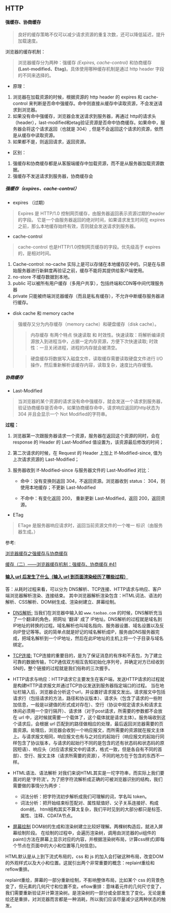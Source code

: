 ## HTTP

#### 强缓存、协商缓存   
> 良好的缓存策略不仅可以减少请求资源的重复次数，还可以降低延迟，提升加载速度。

浏览器的缓存机制：

> 浏览器缓存分为两种：强缓存 *(Expires, cache-control)* 和协商缓存 **(Last-modified、Etag)**。具体使用哪种缓存机制是通过 http header 字段的不同来选择的。

- 原理：
1. 浏览器在加载资源的时候，根据资源的 http header 的 expires 和 cache-control 来判断是否命中强缓存。命中则直接从缓存中读取资源，不会发送请求到浏览器。
2. 如果没有命中强缓存，浏览器会发送请求到服务器，再通过 http的请求头（header），last-modified和etag验证资源是否命中协商缓存。如果命中，服务器会将这个请求返回（也就是 304）, 但是不会返回这个请求的资源，依然是从缓存中读取资源。
3. 如果都不是，则返回请求，返回资源。
- 区别：
1. 强缓存和协商缓存都是从客服端缓存中加载资源，而不是从服务器加载资源数据。
2. 强缓存不发送请求到服务器，协商缓存会

##### 强缓存（expires、cache-control）
- expires （过期）
> Expires 是 HTTP/1.0 控制网页缓存，由服务器返回表示资源过期的header的字段。
它是一个由服务器返回的绝对时间，如果请求发生时间在 expires 之前，那么本地缓存始终有效，否则就会发送请求到服务器。

- cache-control
> cache-control 也是HTTP/1.0控制网页缓存的字段。优先级高于 expires 的，是相对时间。
1. Cache-control: no-cache 实际上是可以存储在本地缓存区中的。只是在与原始服务器进行新鲜度再验证之前，缓存不能将其提供给客户端使用。
2. no-store 不缓存数据到本地。
3. public 可以被所有用户缓存（多用户共享），包括终端和CDN等中间代理服务器
4. private 只能被终端浏览器缓存（而且是私有缓存），不允许中断缓存服务器进行缓存。

- disk cache 和 memory cache
> 强缓存又分为内存缓存（memory cache）和硬盘缓存（disk cache）。
>
> > 内存缓存 有两个特点 快速读取 和 时效性。快速读取：将解析编译资源放入到进程当中，占据一定内存资源，方便下次快速读取; 时效性：一旦关闭进程，进程的内存就会被清空。
>
> > 硬盘缓存将数据写入磁盘文件，读取缓存需要读取硬盘文件进行 I/O 操作，然后重新解析该缓存内容，读取复杂，速度比内存缓慢。

##### 协商缓存

- Last-Modified

> 当浏览器的某个资源的请求没有命中强缓存，就会发送一个请求到服务器，验证协商缓存是否命中，如果协商缓存命中，请求响应返回的http状态为 304 并且会显示一个 Not Modified的字符串。

**过程：**

1. 浏览器第一次跟服务器请求一个资源，服务器在返回这个资源的同时，会在 response 的 Header 的 Last-Modified 值设置为，该资源最后修改的时间；

2. 第二次请求的时候，在 Request 的 Header 上加上 If-Modified-since, 值为上次请求资源的 Last-Modified；

3. 服务器收到 If-Modified-since 与服务器文件的 Last-Modified 对比：

   - 命中：没有变换则返回 304，不返回资源。浏览器收到 status： 304，则使用本地缓存；不更新 Last-Modified

   - 不命中：有变化返回 200， 重新更新 Last-Modified，返回 200，返回资源。

- ETag

> ETage 是服务器响应请求时，返回当前资源文件的一个唯一 标识（由服务器生成。）

参考:

[浏览器缓存之强缓存与协商缓存](https://juejin.cn/post/6844904067882287111#heading-8)

[缓存（二）——浏览器缓存机制：强缓存、协商缓存 #41](https://github.com/amandakelake/blog/issues/41)

#### [输入 url 后发生了什么（输入 url 到页面渲染经历了哪些过程）](https://juejin.cn/post/6844904110471249934#heading-3)
答：从耗时过程来看，可以分为 DNS解析、TCP连接、HTTP请求与响应、客户端浏览器解析渲染、连接结束。
其中浏览器解析渲染包含：HTML词法、语法的解析、CSS解析、DOM树生成、渲染树建立、屏幕绘制。

- [DNS解析:](https://user-gold-cdn.xitu.io/2020/3/31/1712e6a3e1baa4d9?imageView2/0/w/1280/h/960/format/webp/ignore-error/1)
当我们在浏览器中输入如 `www.taobao.com` 的时候，DNS解析充当了一个翻译的角色，把网址 '翻译' 成了 IP地址。DNS解析的过程就是域名到IP地址的转换的过程。域名解析也叫域名指向、服务器设置、域名设置以及反向IP登记等等。说的简单点就是好记的域名解析成IP，服务由DNS服务器完成，把域名解析到一个IP地址，然后在此IP地址的主机上将一个子目录与域名绑定。

- [TCP连接:](https://user-gold-cdn.xitu.io/2020/3/31/1712e6a1bea48247?imageView2/0/w/1280/h/960/format/webp/ignore-error/1)
TCP连接的重要目的，是为了保证消息的有序和不丢包，为了建立可靠的数据传输，TCP通信双方相互告知初始化序列号，并确定对方已经收到SN的，整个链接的过程就是我们俗称的三次握手。

- HTTP请求与响应：HTTP请求它主要发生在客户端，发送HTTP请求的过程就是构建HTTP请求报文并通过TCP协议发送到服务器指定端口的过程。
当在地址栏输入后，浏览器会分析这个url，并设置好请求报文发出。请求报文中包括请求行（包括请求的方法，路径和协议版本）、请求头（包含了请求的一些附加信息，一般是以键值的形式成对存在）、空行（协议中规定请求头和请求主体间必须用一个空行隔开）、请求体（对于post请求，所需要的参数都不会放在 url 中，这时候就需要一个载体了，这个载体就是请求主体）。服务端收到这个请求后，会根据 url 匹配到的路径做相应的处理，最后返回浏览器需要的页面资源。处理后，浏览器会收到一个响应报文，而所需要的资源就在报文主体上。与请求报文相同，响应报文也有与之对应的起始行（响应报文的起始行同样包含了协议版本，与请求的起始行不同的是包含的还有状态码和状态码的原因短语）、响应头（对应请求报文中的请求，格式一致，但是各自有不同的首部）、空行、报文主体（请求所需要的资源），不同的地方在于包含的东西不一样。

- HTML语法、语法解析
对我们来说HTML其实是一坨字符串，而实际上我们要面对的是'字符流'。为了把字符流解析成正确的可被浏览器识别的结构，我们需要做的事情分为两步：
   - 词法分析：把字符流初步解析成我们可理解的词，学名叫 token。
   - 词法分析：把开始结束标签配对、属性赋值好、父子关系连接好、构成dom树。
html结构其实不算太复杂，我们平时见到的大部分都只是标签、属性、注释、CDATA节点。

- [屏幕绘制](https://user-gold-cdn.xitu.io/2020/3/31/1712e6a1baef9cd8?imageView2/0/w/1280/h/960/format/webp/ignore-error/1)
DOM树的生成和渲染树建立比较好理解。两棵树构造后，就进入屏幕绘制阶段。
在绘制的过程中，会遍历渲染树，调用由浏览器的ui组件的paint()方法在屏幕上显示对应的内容，并根据渲染树布局，计算css样式(即每个节点在页面中的大小和位置等几何信息)。

HTML默认是从上到下流式布局的，css 和 js 的加入会打破这种布局，改变DOM的外观样式以及大小和位置。这就引出两个非常重要的概念：replaint重绘和reflow重排。

replaint重绘，屏幕的一部分重新绘制，不影响整体布局，比如某个 css 的背景色变了，但元素的几何尺寸和位置不变。eflow重排：意味着元件的几何尺寸变了，我们需要重新验证并计算渲染树。是渲染树的一部分或全部发生了变化。无论是重绘还是重排，对浏览器而言都是一种消耗，所以我们应该尽量减少这两种状态的触发。

